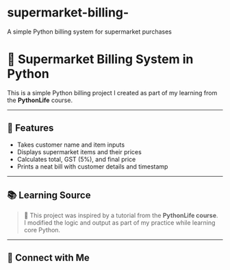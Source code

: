 # supermarket-billing-
 A simple Python billing system for supermarket purchases
# 🧾 Supermarket Billing System in Python

This is a simple Python billing project I created as part of my learning from the **PythonLife** course.

---

## 📌 Features

- Takes customer name and item inputs  
- Displays supermarket items and their prices  
- Calculates total, GST (5%), and final price  
- Prints a neat bill with customer details and timestamp

---

## 📚 Learning Source

> 🔰 This project was inspired by a tutorial from the **PythonLife course**.  
> I modified the logic and output as part of my practice while learning core Python.

---

## 🤝 Connect with Me


